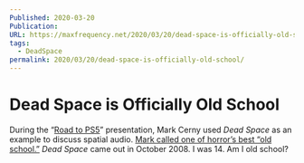 ```yaml
---
Published: 2020-03-20
Publication: 
URL: https://maxfrequency.net/2020/03/20/dead-space-is-officially-old-school/
tags:
  - DeadSpace
permalink: 2020/03/20/dead-space-is-officially-old-school/
---
```

# Dead Space is Officially Old School

During the “[Road to PS5](https://maxfrequency.net/2020/03/20/ps5-specs-revealed/)” presentation, Mark Cerny used *Dead Space* as an example to discuss spatial audio. [Mark called one of horror’s best “old school.”](https://youtube.com/watch?v=ph8LyNIT9sg&t=2488) *Dead Space* came out in October 2008. I was 14. Am I old school?